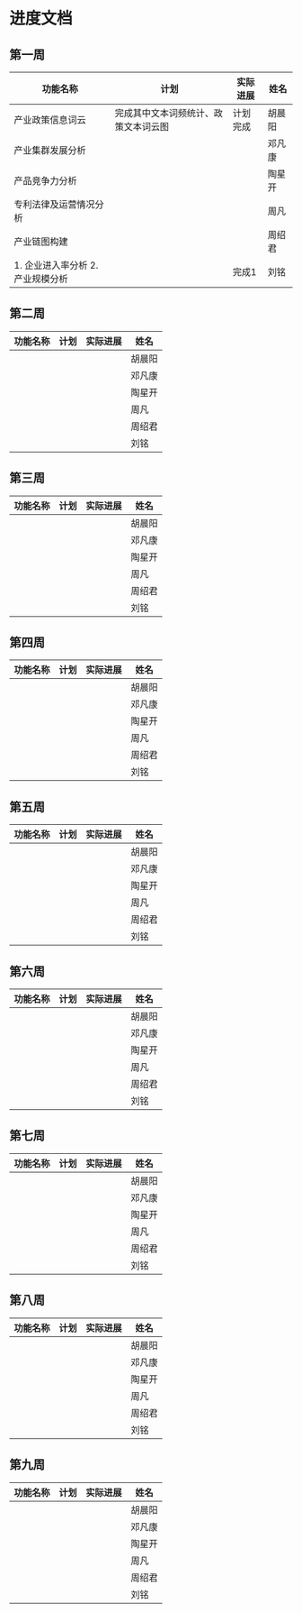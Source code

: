 

# 进度文档

## 第一周

| 功能名称                          | 计划                                 | 实际进展 | 姓名   |
| --------------------------------- | ------------------------------------ | -------- | ------ |
| 产业政策信息词云                  | 完成其中文本词频统计、政策文本词云图 | 计划完成 | 胡晨阳 |
| 产业集群发展分析                  |                                      |          | 邓凡康 |
| 产品竞争力分析                    |                                      |          | 陶星开 |
| 专利法律及运营情况分析            |                                      |          | 周凡   |
| 产业链图构建                      |                                      |          | 周绍君 |
| 1. 企业进入率分析 2. 产业规模分析 |                                      | 完成1    | 刘铭   |



## 第二周

| 功能名称 | 计划 | 实际进展 | 姓名   |
| -------- | ---- | -------- | ------ |
|          |      |          | 胡晨阳 |
|          |      |          | 邓凡康 |
|          |      |          | 陶星开 |
|          |      |          | 周凡   |
|          |      |          | 周绍君 |
|          |      |          | 刘铭   |

## 第三周

| 功能名称 | 计划 | 实际进展 | 姓名   |
| -------- | ---- | -------- | ------ |
|          |      |          | 胡晨阳 |
|          |      |          | 邓凡康 |
|          |      |          | 陶星开 |
|          |      |          | 周凡   |
|          |      |          | 周绍君 |
|          |      |          | 刘铭   |

## 第四周

| 功能名称 | 计划 | 实际进展 | 姓名   |
| -------- | ---- | -------- | ------ |
|          |      |          | 胡晨阳 |
|          |      |          | 邓凡康 |
|          |      |          | 陶星开 |
|          |      |          | 周凡   |
|          |      |          | 周绍君 |
|          |      |          | 刘铭   |

## 第五周

| 功能名称 | 计划 | 实际进展 | 姓名   |
| -------- | ---- | -------- | ------ |
|          |      |          | 胡晨阳 |
|          |      |          | 邓凡康 |
|          |      |          | 陶星开 |
|          |      |          | 周凡   |
|          |      |          | 周绍君 |
|          |      |          | 刘铭   |

## 第六周

| 功能名称 | 计划 | 实际进展 | 姓名   |
| -------- | ---- | -------- | ------ |
|          |      |          | 胡晨阳 |
|          |      |          | 邓凡康 |
|          |      |          | 陶星开 |
|          |      |          | 周凡   |
|          |      |          | 周绍君 |
|          |      |          | 刘铭   |

## 第七周

| 功能名称 | 计划 | 实际进展 | 姓名   |
| -------- | ---- | -------- | ------ |
|          |      |          | 胡晨阳 |
|          |      |          | 邓凡康 |
|          |      |          | 陶星开 |
|          |      |          | 周凡   |
|          |      |          | 周绍君 |
|          |      |          | 刘铭   |

## 第八周

| 功能名称 | 计划 | 实际进展 | 姓名   |
| -------- | ---- | -------- | ------ |
|          |      |          | 胡晨阳 |
|          |      |          | 邓凡康 |
|          |      |          | 陶星开 |
|          |      |          | 周凡   |
|          |      |          | 周绍君 |
|          |      |          | 刘铭   |

## 第九周

| 功能名称 | 计划 | 实际进展 | 姓名   |
| -------- | ---- | -------- | ------ |
|          |      |          | 胡晨阳 |
|          |      |          | 邓凡康 |
|          |      |          | 陶星开 |
|          |      |          | 周凡   |
|          |      |          | 周绍君 |
|          |      |          | 刘铭   |